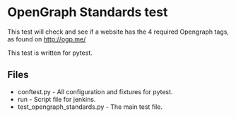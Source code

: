 # OpenGraph Standards test

This test will check and see if a website has the 4 required Opengraph tags, as found on http://ogp.me/

This test is written for pytest.
## Files
* conftest.py - All configuration and fixtures for pytest.
* run - Script file for jenkins.
* test_opengraph_standards.py - The main test file.

